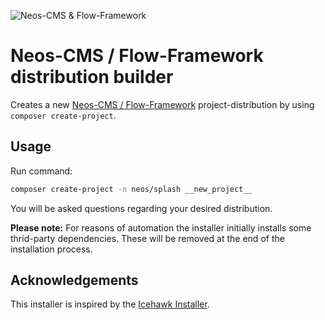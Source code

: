 
![Neos-CMS & Flow-Framework ](https://avatars3.githubusercontent.com/u/11575267?s=400&v=4)

# Neos-CMS / Flow-Framework distribution builder

Creates a new [Neos-CMS / Flow-Framework](https://www.neos.io) project-distribution by using `composer create-project`.

## Usage

Run command:

```bash
composer create-project -n neos/splash __new_project__
```

You will be asked questions regarding your desired distribution.

**Please note:** For reasons of automation the installer initially installs some thrid-party dependencies. 
These will be removed at the end of the installation process.

## Acknowledgements

This installer is inspired by the [Icehawk Installer](https://github.com/icehawk/installer). 
